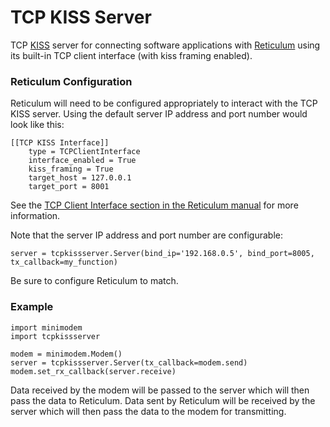 # TCP KISS Server
TCP [KISS](https://en.wikipedia.org/wiki/KISS_(TNC)) server for connecting software applications with [Reticulum](https://github.com/markqvist/Reticulum) using its built-in TCP client interface (with kiss framing enabled).

### Reticulum Configuration
Reticulum will need to be configured appropriately to interact with the TCP KISS server. Using the default server IP address and port number would look like this:
```
[[TCP KISS Interface]]
    type = TCPClientInterface
    interface_enabled = True
    kiss_framing = True
    target_host = 127.0.0.1
    target_port = 8001
```
See the [TCP Client Interface section in the Reticulum manual](https://markqvist.github.io/Reticulum/manual/interfaces.html#tcp-client-interface) for more information.

Note that the server IP address and port number are configurable:
```
server = tcpkissserver.Server(bind_ip='192.168.0.5', bind_port=8005, tx_callback=my_function)
```
Be sure to configure Reticulum to match.

### Example
```
import minimodem
import tcpkissserver

modem = minimodem.Modem()
server = tcpkissserver.Server(tx_callback=modem.send)
modem.set_rx_callback(server.receive)
```

Data received by the modem will be passed to the server which will then pass the data to Reticulum.
Data sent by Reticulum will be received by the server which will then pass the data to the modem for transmitting.
